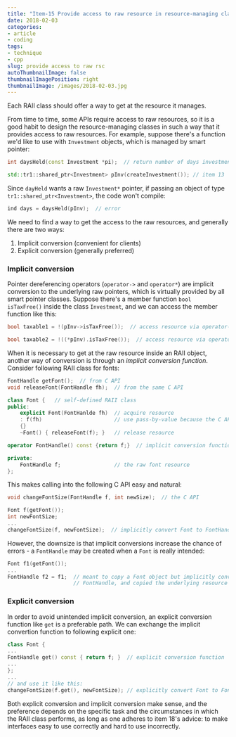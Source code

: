 ```yaml
---
title: "Item-15 Provide access to raw resource in resource-managing classes"
date: 2018-02-03
categories:
- article
- coding
tags:
- technique
- cpp
slug: provide access to raw rsc
autoThumbnailImage: false
thumbnailImagePosition: right
thumbnailImage: /images/2018-02-03.jpg
---
```


Each RAII class should offer a way to get at the resource it manages.
<!--more-->

From time to time, some APIs require access to raw resources, so it is a good habit to design the resource-managing classes in such a way that it provides access to raw resources. For example, suppose there's a function we'd like to use with `Investment` objects, which is managed by smart pointer:

```cpp
int daysHeld(const Investment *pi);  // return number of days investment has been held

std::tr1::shared_ptr<Investment> pInv(createInvestment()); // item 13
```

Since `dayHeld` wants a raw `Investment*` pointer, if passing an object of type `tr1::shared_ptr<Investment>`, the code won't compile:

```cpp
ind days = daysHeld(pInv);  // error
```

We need to find a way to get the access to the raw resources, and generally there are two ways:

1. Implicit conversion (convenient for clients)
2. Explicit conversion (generally preferred)

### Implicit conversion

Pointer dereferencing operators (`operator->` and `operator*`) are implicit conversion to the underlying raw pointers, which is virtually provided by all smart pointer classes. Suppose there's a member function `bool isTaxFree()` inside the class `Investment`, and we can access the member function like this:

```cpp
bool taxable1 = !(pInv->isTaxFree());  // access resource via operator->

bool taxable2 = !((*pInv).isTaxFree());  // access resource via operator*
```

When it is necessary to get at the raw resource inside an RAII object, another way of conversion is through an *implicit conversion function*. Consider following RAII class for fonts:

```cpp
FontHandle getFont();  // from C API
void releaseFont(FontHandle fh);  // from the same C API

class Font {   // self-defined RAII class
public:
    explicit Font(FontHanlde fh)  // acquire resource
    : f(fh)                       // use pass-by-value because the C API does
    {}
    ~Font() { releaseFont(f); }   // release resource

operator FontHandle() const {return f;}  // implicit conversion function

private:
    FontHandle f;                 // the raw font resource
};
```

This makes calling into the following C API easy and natural:

```cpp
void changeFontSize(FontHandle f, int newSize);  // the C API

Font f(getFont());
int newFontSize;
...
changeFontSize(f, newFontSize);  // implicitly convert Font to FontHandle
```

However, the downsize is that implicit conversions increase the chance of errors - a `FontHandle` may be created when a `Font` is really intended:

```cpp
Font f1(getFont());
...
FontHandle f2 = f1;  // meant to copy a Font object but implicitly converted f1 into 
                     // FontHandle, and copied the underlying resource
```

### Explicit conversion

In order to avoid unintended implicit conversion, an explicit conversion function like `get` is a preferable path. We can exchange the implicit convertion function to following explicit one:

```cpp
class Font {
...
FontHandle get() const { return f; }  // explicit conversion function
...
};
...
// and use it like this:
changeFontSize(f.get(), newFontSize); // explicitly convert Font to FontHandle
```

Both explicit conversion and implicit conversion make sense, and the preference depends on the specific task and the circumstances in which the RAII class performs, as long as one adheres to item 18's advice: to make interfaces easy to use correctly and hard to use incorrectly.